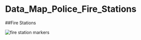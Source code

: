 # Data_Map_Police_Fire_Stations
##Fire Stations 



![fire station markers](https://user-images.githubusercontent.com/112728628/211960779-104d5dda-b5ff-492b-ab0b-8e9aafc2fc18.PNG)
